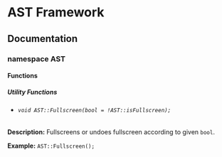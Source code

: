 # AST Framework
## Documentation
### namespace AST
#### Functions
##### Utility Functions
- ###### `void AST::Fullscreen(bool = !AST::isFullscreen);`

**Description:** Fullscreens or undoes fullscreen according to given `bool`.

**Example:** `AST::Fullscreen();`